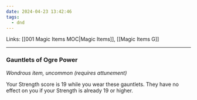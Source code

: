 ```yaml
---
date: 2024-04-23 13:42:46
tags:
  - dnd
---
```

Links: [[001 Magic Items MOC|Magic Items]], [[Magic Items G]]
___
### Gauntlets of Ogre Power

*Wondrous item, uncommon (requires attunement)*

Your Strength score is 19 while you wear these gauntlets. They have no effect on you if your Strength is already 19 or higher.